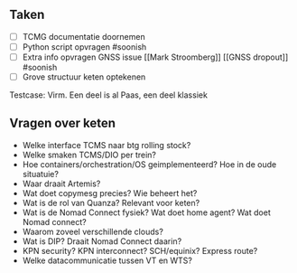 ## Taken
- [ ] TCMG documentatie doornemen
- [ ] Python script opvragen #soonish
- [ ] Extra info opvragen GNSS issue [[Mark Stroomberg]]  [[GNSS dropout]] #soonish
- [ ] Grove structuur keten optekenen

Testcase: Virm. Een deel is al Paas, een deel klassiek

## Vragen over keten
- Welke interface TCMS naar btg rolling stock?
- Welke smaken TCMS/DIO per trein?
- Hoe containers/orchestration/OS geimplementeerd? Hoe in de oude situatuie?
- Waar draait Artemis?
- Wat doet copymesg precies? Wie beheert het?
- Wat is de rol van Quanza? Relevant voor keten?
- Wat is de Nomad Connect fysiek? Wat doet home agent? Wat doet Nomad connect?
- Waarom zoveel verschillende clouds?
- Wat is DIP? Draait Nomad Connect daarin?
- KPN security? KPN interconnect? SCH/equinix? Express route?
- Welke datacommunicatie tussen VT en WTS?